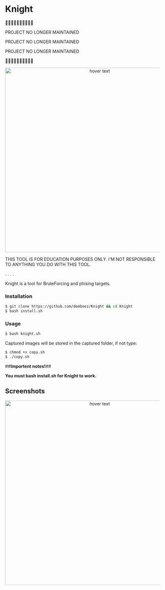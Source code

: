 # Knight

🔴🔴🔴🔴🔴🔴🔴🔴🔴🔴

PROJECT NO LONGER MAINTAINED

PROJECT NO LONGER MAINTAINED

PROJECT NO LONGER MAINTAINED

🔴🔴🔴🔴🔴🔴🔴🔴🔴🔴

<p align="center">
  <img src="https://imgur.com/mIQh05m.png" width="600" title="hover text">
</p>
THIS TOOL IS FOR EDUCATION PURPOSES ONLY. I'M NOT RESPONSIBLE TO ANYTHING YOU DO WITH THIS TOOL.

.
.
.
.

Knight is a tool for BruteForcing and phising targets.
 
 <h3>Installation</h3>
 
```bash
$ git clone https://github.com/demboez/Knight && cd Knight
$ bash install.sh
```

<h3>Usage</h3>

```bash
$ bash knight.sh
 ```
 
 Captured images will be stored in the captured folder, if not type:

```bash
$ chmod +x copy.sh
$ ./copy.sh
```

 ##**Importent notes!**##
 
 **You must bash install.sh for Knight to work.**

## Screenshots
<p align="center">
  <img src="https://imgur.com/xz8zSiY.png" width="600" title="hover text">
</p>
